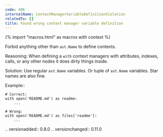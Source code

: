 ```yaml
---
code: 406
internalName: ContextManagerVariableDefinitionViolation
relatedTo: []
title: Found wrong context manager variable definition
---
```


{% import "macros.html" as macros with context %}

Forbid anything other than `ast.Name` to define contexts.

Reasoning: When defining a `with` context managers with attributes,
indexes, calls, or any other nodes it does dirty things inside.

Solution: Use regular `ast.Name` variables. Or tuple of `ast.Name`
variables. Star names are also fine.

Example::

    # Correct:
    with open('README.md') as readme:
        ...
    
    # Wrong:
    with open('README.md') as files['readme']:
        ...

.. versionadded:: 0.8.0 .. versionchanged:: 0.11.0